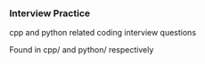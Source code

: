 ### Interview Practice
cpp and python related coding interview questions  

Found in cpp/ and python/ respectively  
